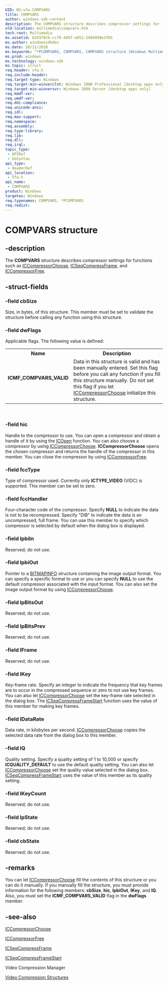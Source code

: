 ```yaml
---
UID: NS:vfw.COMPVARS
title: COMPVARS
author: windows-sdk-content
description: The COMPVARS structure describes compressor settings for functions such as ICCompressorChoose, ICSeqCompressFrame, and ICCompressorFree.
old-location: multimedia\compvars.htm
tech.root: Multimedia
ms.assetid: b34378cb-ccf0-4d97-a952-1966999e3f65
ms.author: windowssdkdev
ms.date: 10/12/2018
ms.keywords: "*PCOMPVARS, COMPVARS, COMPVARS structure [Windows Multimedia], ICMF_COMPVARS_VALID, _win32_COMPVARS_str, multimedia.compvars, vfw/COMPVARS"
ms.prod: windows
ms.technology: windows-sdk
ms.topic: struct
req.header: vfw.h
req.include-header: 
req.target-type: Windows
req.target-min-winverclnt: Windows 2000 Professional [desktop apps only]
req.target-min-winversvr: Windows 2000 Server [desktop apps only]
req.kmdf-ver: 
req.umdf-ver: 
req.ddi-compliance: 
req.unicode-ansi: 
req.idl: 
req.max-support: 
req.namespace: 
req.assembly: 
req.type-library: 
req.lib: 
req.dll: 
req.irql: 
topic_type:
 - APIRef
 - kbSyntax
api_type:
 - HeaderDef
api_location:
 - Vfw.h
api_name:
 - COMPVARS
product: Windows
targetos: Windows
req.typenames: COMPVARS, *PCOMPVARS
req.redist: 
---
```


# COMPVARS structure


## -description



The <b>COMPVARS</b> structure describes compressor settings for functions such as <a href="https://msdn.microsoft.com/4a58df6a-9ac4-44bb-8c49-338bb60193fc">ICCompressorChoose</a>, <a href="https://msdn.microsoft.com/6159e455-1e1a-4aa5-9d75-53cd2af2656a">ICSeqCompressFrame</a>, and <a href="https://msdn.microsoft.com/6d0c9a7d-6458-4330-af74-3f471555cbfc">ICCompressorFree</a>.




## -struct-fields




### -field cbSize

Size, in bytes, of this structure. This member must be set to validate the structure before calling any function using this structure.


### -field dwFlags

Applicable flags. The following value is defined:

<table>
<tr>
<th>Name</th>
<th>Description</th>
</tr>
<tr>
<td width="40%"><a id="ICMF_COMPVARS_VALID"></a><a id="icmf_compvars_valid"></a><dl>
<dt><b>ICMF_COMPVARS_VALID</b></dt>
</dl>
</td>
<td width="60%">
Data in this structure is valid and has been manually entered. Set this flag before you call any function if you fill this structure manually. Do not set this flag if you let <a href="https://msdn.microsoft.com/4a58df6a-9ac4-44bb-8c49-338bb60193fc">ICCompressorChoose</a> initialize this structure.

</td>
</tr>
</table>
 


### -field hic

Handle to the compressor to use. You can open a compressor and obtain a handle of it by using the <a href="https://msdn.microsoft.com/2637b6ef-2324-40db-99e4-773fcb6fdbf6">ICOpen</a> function. You can also choose a compressor by using <a href="https://msdn.microsoft.com/4a58df6a-9ac4-44bb-8c49-338bb60193fc">ICCompressorChoose</a>. <b>ICCompressorChoose</b> opens the chosen compressor and returns the handle of the compressor in this member. You can close the compressor by using <a href="https://msdn.microsoft.com/6d0c9a7d-6458-4330-af74-3f471555cbfc">ICCompressorFree</a>.


### -field fccType

Type of compressor used. Currently only <b>ICTYPE_VIDEO</b> (VIDC) is supported. This member can be set to zero.


### -field fccHandler

Four-character code of the compressor. Specify <b>NULL</b> to indicate the data is not to be recompressed. Specify "DIB" to indicate the data is an uncompressed, full frame. You can use this member to specify which compressor is selected by default when the dialog box is displayed.


### -field lpbiIn

Reserved; do not use.


### -field lpbiOut

Pointer to a <a href="https://msdn.microsoft.com/84cc51e8-78f3-4ee6-bc08-94feff89afb0">BITMAPINFO</a> structure containing the image output format. You can specify a specific format to use or you can specify <b>NULL</b> to use the default compressor associated with the input format. You can also set the image output format by using <a href="https://msdn.microsoft.com/4a58df6a-9ac4-44bb-8c49-338bb60193fc">ICCompressorChoose</a>.


### -field lpBitsOut

Reserved; do not use.
          


### -field lpBitsPrev

Reserved; do not use.
          


### -field lFrame

Reserved; do not use.
          


### -field lKey

Key-frame rate. Specify an integer to indicate the frequency that key frames are to occur in the compressed sequence or zero to not use key frames. You can also let <a href="https://msdn.microsoft.com/4a58df6a-9ac4-44bb-8c49-338bb60193fc">ICCompressorChoose</a> set the key-frame rate selected in the dialog box. The <a href="https://msdn.microsoft.com/90103468-fcdc-4c40-b328-29fe467b9039">ICSeqCompressFrameStart</a> function uses the value of this member for making key frames.


### -field lDataRate

Data rate, in kilobytes per second. <a href="https://msdn.microsoft.com/4a58df6a-9ac4-44bb-8c49-338bb60193fc">ICCompressorChoose</a> copies the selected data rate from the dialog box to this member.


### -field lQ

Quality setting. Specify a quality setting of 1 to 10,000 or specify<b> ICQUALITY_DEFAULT</b> to use the default quality setting. You can also let <a href="https://msdn.microsoft.com/4a58df6a-9ac4-44bb-8c49-338bb60193fc">ICCompressorChoose</a> set the quality value selected in the dialog box. <a href="https://msdn.microsoft.com/90103468-fcdc-4c40-b328-29fe467b9039">ICSeqCompressFrameStart</a> uses the value of this member as its quality setting.


### -field lKeyCount

Reserved; do not use.
          


### -field lpState

Reserved; do not use.
          


### -field cbState

Reserved; do not use.
          


## -remarks



You can let <a href="https://msdn.microsoft.com/4a58df6a-9ac4-44bb-8c49-338bb60193fc">ICCompressorChoose</a> fill the contents of this structure or you can do it manually. If you manually fill the structure, you must provide information for the following members: <b>cbSize</b>, <b>hic</b>, <b>lpbiOut</b>, <b>lKey</b>, and <b>lQ</b>. Also, you must set the <b>ICMF_COMPVARS_VALID</b> flag in the <b>dwFlags</b> member.




## -see-also




<a href="https://msdn.microsoft.com/4a58df6a-9ac4-44bb-8c49-338bb60193fc">ICCompressorChoose</a>



<a href="https://msdn.microsoft.com/6d0c9a7d-6458-4330-af74-3f471555cbfc">ICCompressorFree</a>



<a href="https://msdn.microsoft.com/6159e455-1e1a-4aa5-9d75-53cd2af2656a">ICSeqCompressFrame</a>



<a href="https://msdn.microsoft.com/90103468-fcdc-4c40-b328-29fe467b9039">ICSeqCompressFrameStart</a>



Video Compression Manager



<a href="https://msdn.microsoft.com/129a65a7-cac3-47e0-9e9c-6e5a4a260c73">Video Compression Structures</a>
 

 

